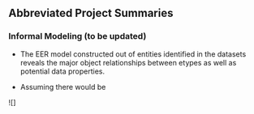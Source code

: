 ## Abbreviated Project Summaries

### Informal Modeling (to be updated)

* The EER model constructed out of entities identified in the datasets reveals the major object relationships between etypes as well as potential data properties.

* Assuming there would be 

![]